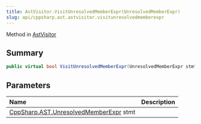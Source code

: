 ```yaml
---
title: AstVisitor.VisitUnresolvedMemberExpr(UnresolvedMemberExpr)
slug: api/cppsharp.ast.astvisitor.visitunresolvedmemberexpr
---
```

Method in [AstVisitor](/api/cppsharp/ast/astvisitor)

## Summary



```csharp
public virtual bool VisitUnresolvedMemberExpr(UnresolvedMemberExpr stmt)
```

## Parameters

|Name|Description|
|:---|:---|
|[CppSharp.AST.UnresolvedMemberExpr](/api/cppsharp/ast/unresolvedmemberexpr) stmt||

